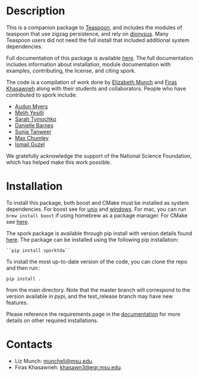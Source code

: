 Description
==============

This is a companion package to [Teaspoon](https://teaspoontda.github.io/teaspoon/), and includes the modules of teaspoon that use zigzag persistence, and rely on [dionysus](https://pypi.org/project/dionysus/).  Many Teaspoon users did not need the full install that included additional system dependencies.

Full documentation of this package is available [here](https://teaspoontda.github.io/sporktda/). The full documentation includes information about installation, module documentation with examples, contributing, the license, and citing spork.

The code is a compilation of work done by [Elizabeth Munch](http://www.elizabethmunch.com) and [Firas Khasawneh](http://www.firaskhasawneh.com/) along with their students and collaborators.  People who have contributed to spork include:

- [Audun Myers](https://www.audunmyers.com)
- [Melih Yesilli](https://www.melihcanyesilli.com)
- [Sarah Tymochko](https://www.egr.msu.edu/~tymochko/)
- [Danielle Barnes](https://github.com/barnesd8)
- [Sunia Tanweer](https://stanweer1.github.io/)
- [Max Chumley](https://www.maxchumley.com/)
- [Ismail Guzel](https://ismailguzel.github.io/)

We gratefully acknowledge the support of the National Science Foundation, which has helped make this work possible.

Installation
=============
To install this package, both boost and CMake must be installed as system dependencies.  For boost see for [unix](https://www.boost.org/doc/libs/1_66_0/more/getting_started/unix-variants.html) and [windows](https://www.boost.org/doc/libs/1_62_0/more/getting_started/windows.html).  For mac, you can run ``brew install boost`` if using homebrew as a package manager.  For CMake see [here](https://cmake.org/install/).

The spork package is available through pip install with version details found [here](https://pypi.org/project/sporktda/).
The package can be installed using the following pip installation:

	``pip install sporktda``

To install the most up-to-date version of the code, you can clone the repo and then run::

  ``pip install .``

from the main directory.  Note that the master branch will correspond to the version available in pypi, and the test_release branch may have new features.

Please reference the requirements page in the [documentation](https://teaspoontda.github.io/sporktda/) for more details on other required installations.

Contacts
=============
* Liz Munch: [muncheli@msu.edu](mailto:muncheli@msu.edu).
* Firas Khasawneh: [khasawn3@egr.msu.edu](mailto:khasawn3@egr.msu.edu).

